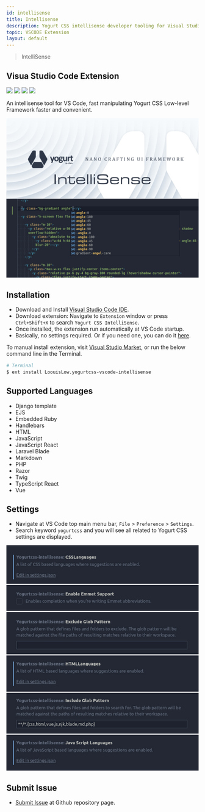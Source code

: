 ```yaml
---
id: intellisense
title: Intellisense
description: Yogurt CSS intellisense developer tooling for Visual Studio Code extension.
topic: VSCODE Extension
layout: default
---
```


> IntelliSense

## Visua Studio Code Extension

<y class="flex flex-gap-2 flex-wrap items-center">

  <img class="rounded" src="https://img.shields.io/visual-studio-marketplace/v/LoouisLow.yogurtcss-vscode-intellisense?style=flat-square&label=VS%20Marketplace&logo=visual-studio-code" loading="lazy">

  <img class="rounded" src="https://img.shields.io/visual-studio-marketplace/d/LoouisLow.yogurtcss-vscode-intellisense?style=flat-square&label=downloads&logo=visual-studio-code" loading="lazy">

  <img class="rounded" src="https://img.shields.io/visual-studio-marketplace/r/LoouisLow.yogurtcss-vscode-intellisense?style=flat-square&label=rating&logo=visual-studio-code" loading="lazy">

  <img class="rounded" src="https://img.shields.io/visual-studio-marketplace/stars/LoouisLow.yogurtcss-vscode-intellisense?style=flat-square&label=stars&logo=visual-studio-code" loading="lazy">

</y>

An intellisense tool for VS Code, fast manipulating Yogurt CSS Low-level Framework faster and convenient.

<y class="mx-4 py-4">
  <img
    class="image-optimize-crisp filter saturate-5 w-full h-full object-fit object-center rounded-lg"
    src="/images/content/yogurt_vscode_intellisense.png"
    loading="lazy"
    alt="Yogurt VS Code IntelliSense"
  >
</y>

## Installation

- Download and Install [Visual Studio Code IDE](https://code.visualstudio.com/download).
- Download extension: Navigate to `Extension` window or press `Ctrl+Shift+X` to search `Yogurt CSS IntelliSense`.
- Once installed, the extension run automatically at VS Code startup.
- Basically, no settings required. Or if you need one, you can do it [here](/intellisense/#settings).

To manual install extension, visit [Visual Studio Market](https://marketplace.visualstudio.com/items?itemName=LoouisLow.yogurtcss-vscode-intellisense), or run the below command line in the Terminal.

```bash
# Terminal
$ ext install LoouisLow.yogurtcss-vscode-intellisense
```

## Supported Languages

* Django template
* EJS
* Embedded Ruby
* Handlebars
* HTML
* JavaScript
* JavaScript React
* Laravel Blade
* Markdown
* PHP
* Razor
* Twig
* TypeScript React
* Vue

## Settings

- Navigate at VS Code top main menu bar, `File` > `Preference` > `Settings`.
- Search keyword `yogurtcss` and you will see all related to Yogurt CSS settings are displayed.

<y class="my-2 flex flex-wrap flex-gap-2 justify-center items-center">
  <img
    class="image-optimize-crisp rounded-lg"
    src="/images/intellisense/screenshot_vscode_ext_settings_01.jpg"
    loading="lazy"
    alt="VS Code extension screenshot"
  >
  <img
    class="image-optimize-crisp rounded-lg"
    src="/images/intellisense/screenshot_vscode_ext_settings_02.jpg"
    loading="lazy"
    alt="VS Code extension screenshot"
  >
  <img
    class="image-optimize-crisp rounded-lg"
    src="/images/intellisense/screenshot_vscode_ext_settings_03.jpg"
    loading="lazy"
    alt="VS Code extension screenshot"
  >
  <img
    class="image-optimize-crisp rounded-lg"
    src="/images/intellisense/screenshot_vscode_ext_settings_04.jpg"
    loading="lazy"
    alt="VS Code extension screenshot"
  >
  <img
    class="image-optimize-crisp rounded-lg"
    src="/images/intellisense/screenshot_vscode_ext_settings_05.jpg"
    loading="lazy"
    alt="VS Code extension screenshot"
  >
  <img
    class="image-optimize-crisp rounded-lg"
    src="/images/intellisense/screenshot_vscode_ext_settings_06.jpg"
    loading="lazy"
    alt="VS Code extension screenshot"
  >
</y>

## Submit Issue

- [Submit Issue](https://github.com/yogurt-foundation/vscode-intellisense/issues) at Github repository page.